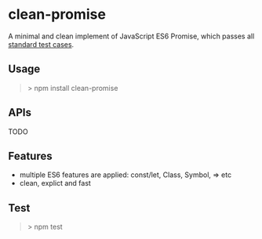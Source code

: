 # clean-promise
A minimal and clean implement of JavaScript ES6 Promise, which passes all [standard test cases](https://github.com/promises-aplus/promises-tests).

## Usage
> \> npm install clean-promise        

## APIs
TODO

## Features
* multiple ES6 features are applied: const/let, Class, Symbol, => etc   
* clean, explict and fast

## Test
> \> npm test   
